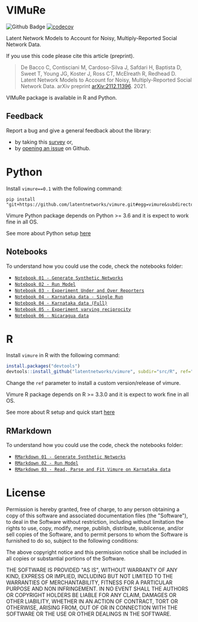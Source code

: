 # VIMuRe

![Github Badge](https://github.com/latentnetworks/vimure/workflows/test/badge.svg)
[![codecov](https://codecov.io/gh/latentnetworks/vimure/branch/main/graph/badge.svg?token=NAZP90D12J)](https://codecov.io/gh/latentnetworks/vimure)

Latent Network Models to Account for Noisy, Multiply-Reported Social Network Data.


If you use this code please cite this article (preprint).

> De Bacco C, Contisciani M, Cardoso-Silva J, Safdari H, Baptista D, Sweet T, Young JG, Koster J, Ross CT, McElreath R, Redhead D. Latent Network Models to Account for Noisy, Multiply-Reported Social Network Data. arXiv preprint [arXiv:2112.11396](https://arxiv.org/abs/2112.11396). 2021.

VIMuRe package is available in R and Python. 

## Feedback

Report a bug and give a general feedback about the library:
- by taking this [survey](https://forms.gle/QaK5AWWYy78jZfyR6) or,
- by [opening an issue](https://github.com/latentnetworks/vimure/issues/new) on Github.

# Python

Install `vimure==0.1` with the following command:

```console
pip install "git+https://github.com/latentnetworks/vimure.git#egg=vimure&subdirectory=src/python/"
```

Vimure Python package depends on Python \>= 3.6 and it is expect to work fine in
all OS.

See more about Python setup [here](src/python/README.md)

## Notebooks

To understand how you could use the code, check the notebooks folder:

- [`Notebook 01 - Generate Synthetic Networks`](notebooks/python/Notebook%2001%20-%20Generate%20Synthetic%20Networks.ipynb)
- [`Notebook 02 - Run Model`](notebooks/python/Notebook%2002%20-%20Run%20Model.ipynb)
- [`Notebook 03 - Experiment Under and Over Reporters`](notebooks/python/Notebook%2003%20-%20Experiment%20under%20and%20over%20reporters.ipynb)
- [`Notebook 04 - Karnataka data - Single Run`](notebooks/python/Notebook%2004%20-%20Karnataka%20data%20-%20Single%20Run.ipynb)
- [`Notebook 04 - Karnataka data (Full)`](notebooks/python/Notebook%2004%20-%20Karnataka%20data.ipynb)
- [`Notebook 05 - Experiment varying reciprocity`](notebooks/python/Notebook%2005%20-%20Experiment%20varying%20reciprocity.ipynb)
- [`Notebook 06 - Nicaragua data`](notebooks/python/Notebook%2006%20-%20Nicaragua%20data.ipynb)

# R 

Install `vimure` in R with the following command:

```R
install.packages("devtools")
devtools::install_github("latentnetworks/vimure", subdir="src/R", ref="develop")
```

Change the `ref` parameter to install a custom version/release of vimure.

Vimure R package depends on R \>= 3.3.0 and it is expect to work fine in
all OS.

See more about R setup and quick start [here](src/R/README.md)

## RMarkdown

To understand how you could use the code, check the notebooks folder:

- [`RMarkdown 01 - Generate Synthetic Networks`](notebooks/R/RMarkdown%201%20-%20%20Generate%20Synthetic%20Networks.Rmd)
- [`RMarkdown 02 - Run Model`](notebooks/R/RMarkdown%202%20-%20Run%20Model.Rmd)
- [`RMarkdown 03 - Read, Parse and Fit Vimure on Karnataka data`](notebooks/R/RMarkdown%203%20-%20Karnataka%20Data.Rmd)

# License

Permission is hereby granted, free of charge, to any person obtaining a copy of this software and associated documentation files (the "Software"), to deal in the Software without restriction, including without limitation the rights to use, copy, modify, merge, publish, distribute, sublicense, and/or sell copies of the Software, and to permit persons to whom the Software is furnished to do so, subject to the following conditions:

The above copyright notice and this permission notice shall be included in all copies or substantial portions of the Software.

THE SOFTWARE IS PROVIDED "AS IS", WITHOUT WARRANTY OF ANY KIND, EXPRESS OR IMPLIED, INCLUDING BUT NOT LIMITED TO THE WARRANTIES OF MERCHANTABILITY, FITNESS FOR A PARTICULAR PURPOSE AND NON INFRINGEMENT. IN NO EVENT SHALL THE AUTHORS OR COPYRIGHT HOLDERS BE LIABLE FOR ANY CLAIM, DAMAGES OR OTHER LIABILITY, WHETHER IN AN ACTION OF CONTRACT, TORT OR OTHERWISE, ARISING FROM, OUT OF OR IN CONNECTION WITH THE SOFTWARE OR THE USE OR OTHER DEALINGS IN THE SOFTWARE.
